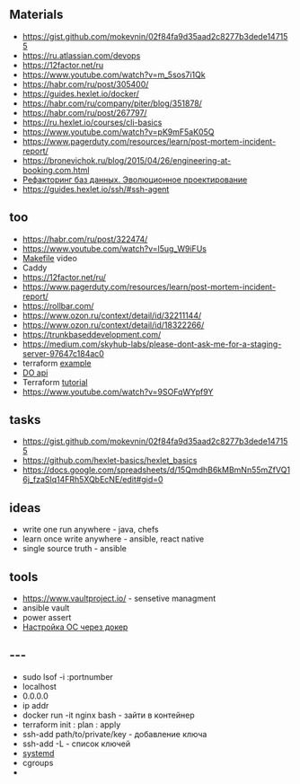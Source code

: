 ## Materials
* https://gist.github.com/mokevnin/02f84fa9d35aad2c8277b3dede147155
* https://ru.atlassian.com/devops
* https://12factor.net/ru
* https://www.youtube.com/watch?v=m_5sos7i1Qk
* https://habr.com/ru/post/305400/
* https://guides.hexlet.io/docker/
* https://habr.com/ru/company/piter/blog/351878/
* https://habr.com/ru/post/267797/
* https://ru.hexlet.io/courses/cli-basics
* https://www.youtube.com/watch?v=pK9mF5aK05Q
* https://www.pagerduty.com/resources/learn/post-mortem-incident-report/
* https://bronevichok.ru/blog/2015/04/26/engineering-at-booking.com.html
* [Рефакторинг баз данных. Эволюционное проектирование](https://www.ozon.ru/context/detail/id/3261793/)
* https://guides.hexlet.io/ssh/#ssh-agent

## too
* https://habr.com/ru/post/322474/
* https://www.youtube.com/watch?v=l5ug_W9iFUs
* [Makefile](https://www.youtube.com/watch?v=pK9mF5aK05Q) video
* Caddy
* https://12factor.net/ru/
* https://www.pagerduty.com/resources/learn/post-mortem-incident-report/
* https://rollbar.com/
* https://www.ozon.ru/context/detail/id/32211144/
* https://www.ozon.ru/context/detail/id/18322266/
* https://trunkbaseddevelopment.com/
* https://medium.com/skyhub-labs/please-dont-ask-me-for-a-staging-server-97647c184ac0
* terraform [example](https://www.terraform.io/docs/providers/do/index.html)
* [DO api](https://www.digitalocean.com/community/tutorials/how-to-use-doctl-the-official-digitalocean-command-line-client)
* Terraform [tutorial](https://learn.hashicorp.com/terraform/getting-started/install)
* https://www.youtube.com/watch?v=9SOFqWYpf9Y

## tasks
* https://gist.github.com/mokevnin/02f84fa9d35aad2c8277b3dede147155
* https://github.com/hexlet-basics/hexlet_basics
* https://docs.google.com/spreadsheets/d/15QmdhB6kMBmNn55mZfVQ16j_fzaSlq14FRh5XQbEcNE/edit#gid=0

## ideas
* write one run anywhere - java, chefs
* learn once write anywhere - ansible, react native
* single source truth - ansible

## tools
* https://www.vaultproject.io/ - sensetive managment
* ansible vault
* power assert
* [Настройка ОС через докер](https://github.com/mokevnin/dotfiles)

## ---
* sudo lsof -i :portnumber
* localhost
* 0.0.0.0
* ip addr
* docker run -it nginx bash - зайти в контейнер
* terraform init : plan : apply
* ssh-add path/to/private/key - добавление ключа
* ssh-add -L - список ключей
* [systemd](https://www.digitalocean.com/community/tutorials/how-to-use-systemctl-to-manage-systemd-services-and-units)
* cgroups
* 
